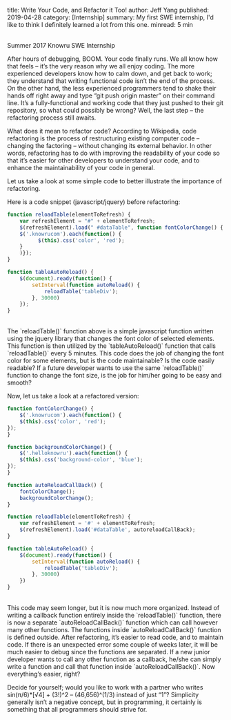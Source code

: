 title: Write Your Code, and Refactor it Too!
author: Jeff Yang
published: 2019-04-28
category: [Internship]
summary: My first SWE internship, I'd like to think I definitely learned a lot from this one.
minread: 5 min

<br>
Summer 2017 Knowru SWE Internship

After hours of debugging, BOOM. Your code finally runs. We all know how that feels – it’s the very reason why we all enjoy coding. The more experienced developers know how to calm down, and get back to work; they understand that writing functional code isn’t the end of the process. On the other hand, the less experienced programmers tend to shake their hands off right away and type “git push origin master” on their command line. It’s a fully-functional and working code that they just pushed to their git repository, so what could possibly be wrong? Well, the last step – the refactoring process still awaits.

What does it mean to refactor code? According to Wikipedia, code refactoring is the process of restructuring existing computer code – changing the factoring – without changing its external behavior. In other words, refactoring has to do with improving the readability of your code so that it’s easier for other developers to understand your code, and to enhance the maintainability of your code in general.

Let us take a look at some simple code to better illustrate the importance of refactoring.

Here is a code snippet (javascript/jquery) before refactoring:

```javascript
function reloadTable(elementToRefresh) {
    var refreshElement = "#" + elementToRefresh;
    $(refreshElement).load(" #dataTable", function fontColorChange() {
	$('.knowrucom').each(function() {
          $(this).css('color', 'red');
	}	
	)});      
}

function tableAutoReload() {
    $(document).ready(function() {
        setInterval(function autoReload() {
            reloadTable('tableDiv');
        }, 30000)
    });
}
```
<br>
The `reloadTable()` function above is a simple javascript function written using the jquery library that changes the font color of selected elements. This function is then utilized by the `tableAutoReload()` function that calls `reloadTable()` every 5 minutes. This code does the job of changing the font color for some elements, but is the code maintainable? Is the code easily readable? If a future developer wants to use the same `reloadTable()` function to change the font size, is the job for him/her going to be easy and smooth?

Now, let us take a look at a refactored version:

```javascript
function fontColorChange() {
    $('.knowrucom').each(function() {
    $(this).css('color', 'red');
});
}

function backgroundColorChange() {
    $('.helloknowru').each(function() {
    $(this).css('background-color', 'blue');
});
}

function autoReloadCallBack() {
    fontColorChange();
    backgroundColorChange();
}

function reloadTable(elementToRefresh) {
    var refreshElement = '#' + elementToRefresh;
    $(refreshElement).load('#dataTable', autoreloadCallBack);
}  

function tableAutoReload() {
    $(document).ready(function() {
        setInterval(function autoReload() {
            reloadTable('tableDiv');
        }, 30000)
    })
}
```
<br>
This code may seem longer, but it is now much more organized. Instead of writing a callback function entirely inside the `reloadTable()` function, there is now a separate `autoReloadCallBack()` function which can call however many other functions. The functions inside `autoReloadCallBack()` function is defined outside. After refactoring, it’s easier to read code, and to maintain code. If there is an unexpected error some couple of weeks later, it will be much easier to debug since the functions are separated. If a new junior developer wants to call any other function as a callback, he/she can simply write a function and call that function inside `autoReloadCallBack()`. Now everything’s easier, right?

Decide for yourself; would you like to work with a partner who writes sin(π/6)*[√4] + (3!)^2 – (46,656)^(1/3) instead of just “1”? Simplicity generally isn’t a negative concept, but in programming, it certainly is something that all programmers should strive for.